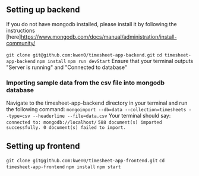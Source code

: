 ## Setting up backend
If you do not have mongodb installed, please install it by following the instructions [here]https://www.mongodb.com/docs/manual/administration/install-community/

`git clone git@github.com:kwen0/timesheet-app-backend.git`
`cd timesheet-app-backend`
`npm install`
`npm run devStart`
Ensure that your terminal outputs "Server is running" and "Connected to database"

### Importing sample data from the csv file into mongodb database
Navigate to the timesheet-app-backend directory in your terminal and run the following command: 
`mongoimport --db=data --collection=timesheets --type=csv --headerline --file=data.csv`
Your terminal should say: 
`connected to: mongodb://localhost/`
`588 document(s) imported successfully. 0 document(s) failed to import.`

## Setting up frontend
`git clone git@github.com:kwen0/timesheet-app-frontend.git`
`cd timesheet-app-frontend`
`npm install`
`npm start`
